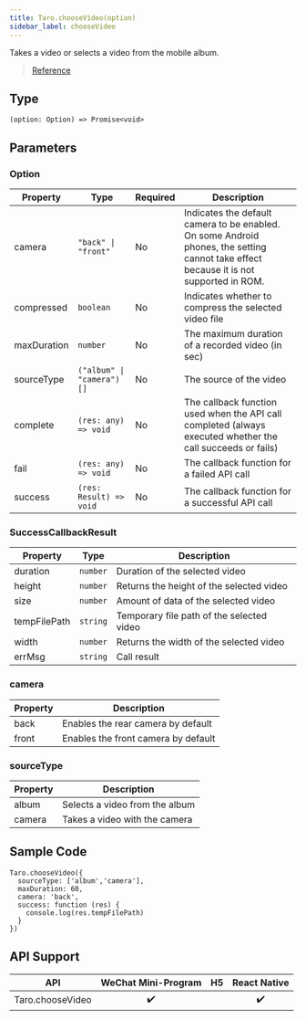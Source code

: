 ```yaml
---
title: Taro.chooseVideo(option)
sidebar_label: chooseVideo
---
```


Takes a video or selects a video from the mobile album.

> [Reference](https://developers.weixin.qq.com/miniprogram/en/dev/api/media/video/wx.chooseVideo.html)

## Type

```tsx
(option: Option) => Promise<void>
```

## Parameters

### Option

<table>
  <thead>
    <tr>
      <th>Property</th>
      <th>Type</th>
      <th style={{ textAlign: "center"}}>Required</th>
      <th>Description</th>
    </tr>
  </thead>
  <tbody>
    <tr>
      <td>camera</td>
      <td><code>&quot;back&quot; | &quot;front&quot;</code></td>
      <td style={{ textAlign: "center"}}>No</td>
      <td>Indicates the default camera to be enabled. On some Android phones, the setting cannot take effect because it is not supported in ROM.</td>
    </tr>
    <tr>
      <td>compressed</td>
      <td><code>boolean</code></td>
      <td style={{ textAlign: "center"}}>No</td>
      <td>Indicates whether to compress the selected video file</td>
    </tr>
    <tr>
      <td>maxDuration</td>
      <td><code>number</code></td>
      <td style={{ textAlign: "center"}}>No</td>
      <td>The maximum duration of a recorded video (in sec)</td>
    </tr>
    <tr>
      <td>sourceType</td>
      <td><code>(&quot;album&quot; | &quot;camera&quot;)[]</code></td>
      <td style={{ textAlign: "center"}}>No</td>
      <td>The source of the video</td>
    </tr>
    <tr>
      <td>complete</td>
      <td><code>(res: any) =&gt; void</code></td>
      <td style={{ textAlign: "center"}}>No</td>
      <td>The callback function used when the API call completed (always executed whether the call succeeds or fails)</td>
    </tr>
    <tr>
      <td>fail</td>
      <td><code>(res: any) =&gt; void</code></td>
      <td style={{ textAlign: "center"}}>No</td>
      <td>The callback function for a failed API call</td>
    </tr>
    <tr>
      <td>success</td>
      <td><code>(res: Result) =&gt; void</code></td>
      <td style={{ textAlign: "center"}}>No</td>
      <td>The callback function for a successful API call</td>
    </tr>
  </tbody>
</table>

### SuccessCallbackResult

<table>
  <thead>
    <tr>
      <th>Property</th>
      <th>Type</th>
      <th>Description</th>
    </tr>
  </thead>
  <tbody>
    <tr>
      <td>duration</td>
      <td><code>number</code></td>
      <td>Duration of the selected video</td>
    </tr>
    <tr>
      <td>height</td>
      <td><code>number</code></td>
      <td>Returns the height of the selected video</td>
    </tr>
    <tr>
      <td>size</td>
      <td><code>number</code></td>
      <td>Amount of data of the selected video</td>
    </tr>
    <tr>
      <td>tempFilePath</td>
      <td><code>string</code></td>
      <td>Temporary file path of the selected video</td>
    </tr>
    <tr>
      <td>width</td>
      <td><code>number</code></td>
      <td>Returns the width of the selected video</td>
    </tr>
    <tr>
      <td>errMsg</td>
      <td><code>string</code></td>
      <td>Call result</td>
    </tr>
  </tbody>
</table>

### camera

<table>
  <thead>
    <tr>
      <th>Property</th>
      <th>Description</th>
    </tr>
  </thead>
  <tbody>
    <tr>
      <td>back</td>
      <td>Enables the rear camera by default</td>
    </tr>
    <tr>
      <td>front</td>
      <td>Enables the front camera by default</td>
    </tr>
  </tbody>
</table>

### sourceType

<table>
  <thead>
    <tr>
      <th>Property</th>
      <th>Description</th>
    </tr>
  </thead>
  <tbody>
    <tr>
      <td>album</td>
      <td>Selects a video from the album</td>
    </tr>
    <tr>
      <td>camera</td>
      <td>Takes a video with the camera</td>
    </tr>
  </tbody>
</table>

## Sample Code

```tsx
Taro.chooseVideo({
  sourceType: ['album','camera'],
  maxDuration: 60,
  camera: 'back',
  success: function (res) {
    console.log(res.tempFilePath)
  }
})
```

## API Support

| API | WeChat Mini-Program | H5 | React Native |
| :---: | :---: | :---: | :---: |
| Taro.chooseVideo | ✔️ |  | ✔️ |
